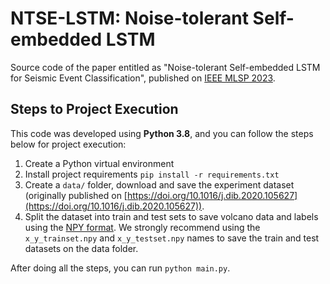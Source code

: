 # NTSE-LSTM: Noise-tolerant Self-embedded LSTM

Source code of the paper entitled as "Noise-tolerant Self-embedded LSTM for Seismic Event Classification", published on [IEEE MLSP 2023](https://2023.ieeemlsp.org/).

## Steps to Project Execution

This code was developed using **Python 3.8**, and you can follow the steps below for project execution:

1. Create a Python virtual environment
2. Install project requirements `pip install -r requirements.txt`
3. Create a `data/` folder, download and save the experiment dataset (originally published on [https://doi.org/10.1016/j.dib.2020.105627](https://doi.org/10.1016/j.dib.2020.105627)).
4. Split the dataset into train and test sets to save volcano data and labels using the [NPY format](https://numpy.org/devdocs/reference/generated/numpy.lib.format.html). We strongly recommend using the `x_y_trainset.npy` and `x_y_testset.npy` names to save the train and test datasets on the data folder.

After doing all the steps, you can run `python main.py`.
